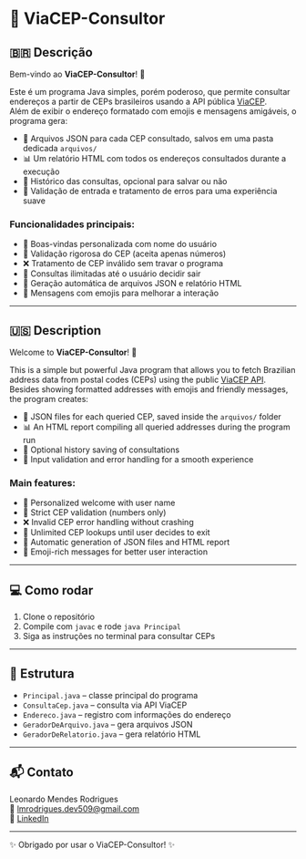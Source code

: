 # 📮 ViaCEP-Consultor

## 🇧🇷 Descrição

Bem-vindo ao **ViaCEP-Consultor**! 🎉

Este é um programa Java simples, porém poderoso, que permite consultar endereços a partir de CEPs brasileiros usando a API pública [ViaCEP](https://viacep.com.br).  
Além de exibir o endereço formatado com emojis e mensagens amigáveis, o programa gera:

- 📁 Arquivos JSON para cada CEP consultado, salvos em uma pasta dedicada `arquivos/`
- 📊 Um relatório HTML com todos os endereços consultados durante a execução
- 💾 Histórico das consultas, opcional para salvar ou não
- 🚀 Validação de entrada e tratamento de erros para uma experiência suave

### Funcionalidades principais:

- 🎉 Boas-vindas personalizada com nome do usuário
- 🔢 Validação rigorosa do CEP (aceita apenas números)
- ❌ Tratamento de CEP inválido sem travar o programa
- 🔄 Consultas ilimitadas até o usuário decidir sair
- 📄 Geração automática de arquivos JSON e relatório HTML
- 🥳 Mensagens com emojis para melhorar a interação

---

## 🇺🇸 Description

Welcome to **ViaCEP-Consultor**! 🎉

This is a simple but powerful Java program that allows you to fetch Brazilian address data from postal codes (CEPs) using the public [ViaCEP API](https://viacep.com.br).  
Besides showing formatted addresses with emojis and friendly messages, the program creates:

- 📁 JSON files for each queried CEP, saved inside the `arquivos/` folder
- 📊 An HTML report compiling all queried addresses during the program run
- 💾 Optional history saving of consultations
- 🚀 Input validation and error handling for a smooth experience

### Main features:

- 🎉 Personalized welcome with user name
- 🔢 Strict CEP validation (numbers only)
- ❌ Invalid CEP error handling without crashing
- 🔄 Unlimited CEP lookups until user decides to exit
- 📄 Automatic generation of JSON files and HTML report
- 🥳 Emoji-rich messages for better user interaction

---

## 💻 Como rodar

1. Clone o repositório  
2. Compile com `javac` e rode `java Principal`  
3. Siga as instruções no terminal para consultar CEPs

---

## 📂 Estrutura

- `Principal.java` – classe principal do programa  
- `ConsultaCep.java` – consulta via API ViaCEP  
- `Endereco.java` – registro com informações do endereço  
- `GeradorDeArquivo.java` – gera arquivos JSON  
- `GeradorDeRelatorio.java` – gera relatório HTML  

---

## 📬 Contato

Leonardo Mendes Rodrigues  
📧 lmrodrigues.dev509@gmail.com  
🔗 [LinkedIn](https://www.linkedin.com/in/leonardo-mendes-developer/)  

---

✨ Obrigado por usar o ViaCEP-Consultor! ✨
